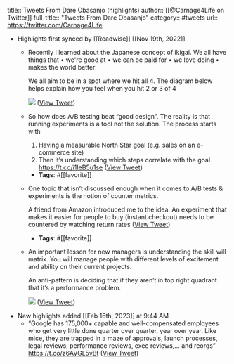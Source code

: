 title:: Tweets From Dare Obasanjo (highlights)
author:: [[@Carnage4Life on Twitter]]
full-title:: "Tweets From Dare Obasanjo"
category:: #tweets
url:: https://twitter.com/Carnage4Life

- Highlights first synced by [[Readwise]] [[Nov 19th, 2022]]
	- Recently I learned about the Japanese concept of ikigai. We all have things that
	  • we're good at
	  • we can be paid for
	  • we love doing
	  • makes the world better
	  
	  We all aim to be in a spot where we hit all 4. The diagram below helps explain how you feel when you hit 2 or 3 of 4 
	  
	  ![](https://pbs.twimg.com/media/EDi2JuxU0AAfa0M.jpg) ([View Tweet](https://twitter.com/Carnage4Life/status/1168884387259154432))
	- So how does A/B testing beat “good design”. The reality is that running experiments is a tool not the solution. The process starts with
	  1. Having a measurable North Star goal (e.g. sales on an e-commerce site)
	  2. Then it’s understanding which steps correlate with the goal https://t.co/i1IeB5u1se ([View Tweet](https://twitter.com/Carnage4Life/status/1410261904958779398))
		- **Tags**: #[[favorite]]
	- One topic that isn’t discussed enough when it comes to A/B tests & experiments is the notion of counter metrics.
	  
	  A friend from Amazon introduced me to the idea. An experiment that makes it easier for people to buy (instant checkout) needs to be countered by watching return rates ([View Tweet](https://twitter.com/Carnage4Life/status/1297632253296537600))
		- **Tags**: #[[favorite]]
	- An important lesson for new managers is understanding the skill will matrix. You will manage people with different levels of excitement and ability on their current projects. 
	  
	  An anti-pattern is deciding that if they aren’t in top right quadrant that it’s a performance problem. 
	  
	  ![](https://pbs.twimg.com/media/E9WVKFlUcAElDl1.jpg) ([View Tweet](https://twitter.com/Carnage4Life/status/1429212460297330688))
- New highlights added [[Feb 16th, 2023]] at 9:44 AM
	- “Google has 175,000+ capable and well-compensated employees who get very little done quarter over quarter, year over year. Like mice, they are trapped in a maze of approvals, launch processes, legal reviews, performance reviews, exec reviews,… and reorgs” https://t.co/z6AVGL5vBt ([View Tweet](https://twitter.com/Carnage4Life/status/1625678394502565893))